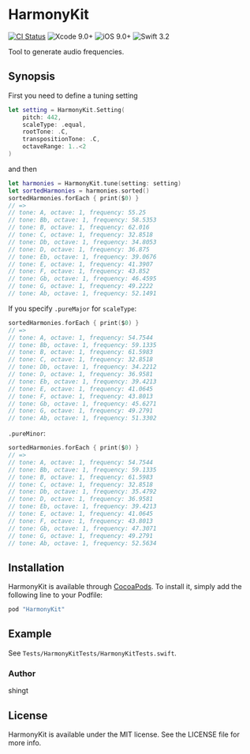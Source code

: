 # HarmonyKit

[![CI Status](http://img.shields.io/travis/shingt/HarmonyKit.svg?style=flat)](https://travis-ci.org/shingt/HarmonyKit)
![Xcode 9.0+](https://img.shields.io/badge/Xcode-9.0-blue.svg)
![iOS 9.0+](https://img.shields.io/badge/iOS-9.0%2B-blue.svg)
![Swift 3.2](https://img.shields.io/badge/Swift-3.2-orange.svg)

Tool to generate audio frequencies.

## Synopsis

First you need to define a tuning setting 

```swift
let setting = HarmonyKit.Setting(
    pitch: 442,
    scaleType: .equal,
    rootTone: .C,
    transpositionTone: .C,
    octaveRange: 1..<2
)
```

and then

```swift
let harmonies = HarmonyKit.tune(setting: setting)
let sortedHarmonies = harmonies.sorted()
sortedHarmonies.forEach { print($0) }
// =>
// tone: A, octave: 1, frequency: 55.25
// tone: Bb, octave: 1, frequency: 58.5353
// tone: B, octave: 1, frequency: 62.016
// tone: C, octave: 1, frequency: 32.8518
// tone: Db, octave: 1, frequency: 34.8053
// tone: D, octave: 1, frequency: 36.875
// tone: Eb, octave: 1, frequency: 39.0676
// tone: E, octave: 1, frequency: 41.3907
// tone: F, octave: 1, frequency: 43.852
// tone: Gb, octave: 1, frequency: 46.4595
// tone: G, octave: 1, frequency: 49.2222
// tone: Ab, octave: 1, frequency: 52.1491
```

If you specify `.pureMajor` for `scaleType`:

```swift
sortedHarmonies.forEach { print($0) }
// =>
// tone: A, octave: 1, frequency: 54.7544
// tone: Bb, octave: 1, frequency: 59.1335
// tone: B, octave: 1, frequency: 61.5983
// tone: C, octave: 1, frequency: 32.8518
// tone: Db, octave: 1, frequency: 34.2212
// tone: D, octave: 1, frequency: 36.9581
// tone: Eb, octave: 1, frequency: 39.4213
// tone: E, octave: 1, frequency: 41.0645
// tone: F, octave: 1, frequency: 43.8013
// tone: Gb, octave: 1, frequency: 45.6271
// tone: G, octave: 1, frequency: 49.2791
// tone: Ab, octave: 1, frequency: 51.3302
```

`.pureMinor`:

```swift
sortedHarmonies.forEach { print($0) }
// =>
// tone: A, octave: 1, frequency: 54.7544
// tone: Bb, octave: 1, frequency: 59.1335
// tone: B, octave: 1, frequency: 61.5983
// tone: C, octave: 1, frequency: 32.8518
// tone: Db, octave: 1, frequency: 35.4792
// tone: D, octave: 1, frequency: 36.9581
// tone: Eb, octave: 1, frequency: 39.4213
// tone: E, octave: 1, frequency: 41.0645
// tone: F, octave: 1, frequency: 43.8013
// tone: Gb, octave: 1, frequency: 47.3071
// tone: G, octave: 1, frequency: 49.2791
// tone: Ab, octave: 1, frequency: 52.5634
```

## Installation

HarmonyKit is available through [CocoaPods](http://cocoapods.org). To install it, simply add the following line to your Podfile:

```ruby
pod "HarmonyKit"
```

## Example

See `Tests/HarmonyKitTests/HarmonyKitTests.swift`.

### Author

shingt

## License

HarmonyKit is available under the MIT license. See the LICENSE file for more info.

